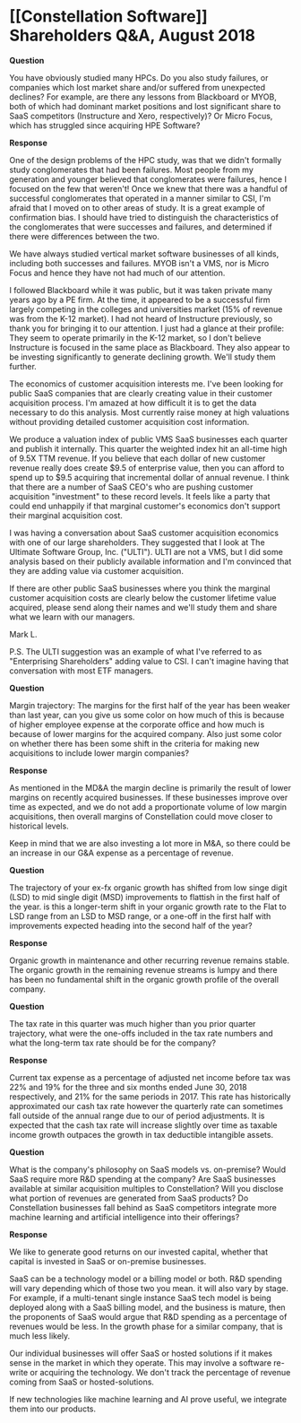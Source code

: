 # [[Constellation Software]] Shareholders Q&A, August 2018

**Question**

You have obviously studied many HPCs. Do you also study failures, or companies which lost market share and/or suffered from unexpected declines? For example, are there any lessons from Blackboard or MYOB, both of which had dominant market positions and lost significant share to SaaS competitors (Instructure and Xero, respectively)? Or Micro Focus, which has struggled since acquiring HPE Software?

**Response**

One of the design problems of the HPC study, was that we didn't formally study conglomerates that had been failures. Most people  from my generation and younger believed that conglomerates were failures, hence I focused on the few that weren't! Once we knew that there was a handful of successful conglomerates that operated in a manner similar to CSI, I'm afraid that I moved on to other areas of study. It is a great example of confirmation bias. I should have tried to distinguish the characteristics of the conglomerates that were successes and failures, and determined if there were differences between the two.

We have always studied vertical market software businesses of all kinds, including both successes and failures. MYOB isn't a VMS, nor is Micro Focus and hence they have not had much of our attention.

I followed Blackboard while it was public, but it was taken private many years ago by a PE firm. At the time, it appeared to be a successful firm largely competing in the colleges and universities market (15% of revenue was from the K-12 market). I had not heard of Instructure previously, so thank you for bringing it to our attention. I just had a glance at their profile: They seem to operate primarily in the K-12 market, so I don't believe Instructure is focused in the same place as Blackboard. They also appear to be investing significantly to generate declining growth. We'll study them further.

The economics of customer acquisition interests me. I've been looking for public SaaS companies that are clearly creating value in their customer acquisition process. I'm amazed at how difficult it is to get the data necessary to do this analysis. Most currently raise money at high valuations without providing detailed customer acquisition cost information.

We produce a valuation index of public VMS SaaS businesses each quarter and publish it internally. This quarter the weighted index hit an all-time high of 9.5X TTM revenue. If you believe that each dollar of new customer revenue really does create $9.5 of enterprise value, then you can afford to spend up to $9.5 acquiring that incremental dollar of annual revenue. I think that there are a number of SaaS CEO's who are pushing customer acquisition "investment" to these record levels. It feels like a party that could end unhappily if that marginal customer's economics don't support their marginal acquisition cost.

I was having a conversation about SaaS customer acquisition economics with one of our large shareholders. They suggested that I look at The Ultimate Software Group, Inc. ("ULTI"). ULTI are not a VMS, but I did some analysis based on their publicly available information and I'm convinced that they are adding value via customer acquisition. 

If there are other public SaaS businesses where you think the marginal customer acquisition costs are clearly below the customer lifetime value acquired, please send along their names and we'll study them and share what we learn with our managers.

Mark L.

P.S. The ULTI suggestion was an example of what I've referred to as "Enterprising Shareholders" adding value to CSI. I can't imagine having that conversation with most ETF managers.

**Question**

Margin trajectory: The margins for the first half of the year has been weaker than last year, can you give us some color on how much of this is because of higher employee expense at the corporate office and how much is because of lower margins for the acquired company. Also just some color on whether there has been some shift in the criteria for making new acquisitions to include lower margin companies?

**Response**

As mentioned in the MD&A the margin decline is primarily the result of lower margins on recently acquired businesses. If these businesses improve over time as expected, and we do not add a proportionate volume of low margin acquisitions, then overall margins of Constellation could move closer to historical levels.

Keep in mind that we are also investing a lot more in M&A, so there could be an increase in our G&A expense as a percentage of revenue.

**Question**

The trajectory of your ex-fx organic growth has shifted from low singe digit (LSD) to mid single digit (MSD) improvements to flattish in the first half of the year. is this a longer-term shift in your organic growth rate to the Flat to LSD range from an LSD to MSD range, or a one-off in the first half with improvements expected heading into the second half of the year?

**Response**

Organic growth in maintenance and other recurring revenue remains stable. The organic growth in the remaining revenue streams is lumpy and there has been no fundamental shift in the organic growth profile of the overall company.

**Question**

The tax rate in this quarter was much higher than you prior quarter trajectory, what were the one-offs included in the tax rate numbers and what the long-term tax rate should be for the company?

**Response**

Current tax expense as a percentage of adjusted net income before tax was 22% and 19% for the three and six months ended June 30, 2018 respectively, and 21% for the same periods in 2017. This rate has historically approximated our cash tax rate however the quarterly rate can sometimes fall outside of the annual range due to our of period adjustments. It is expected that the cash tax rate will increase slightly over time as taxable income growth outpaces the growth in tax deductible intangible assets.

**Question**

What is the company's philosophy on SaaS models vs. on-premise? Would SaaS require more R&D spending at the company? Are SaaS businesses available at similar acquisition multiples to Constellation? Will you disclose what portion of revenues are generated from SaaS products? Do Constellation businesses fall behind as SaaS competitors integrate more machine learning and artificial intelligence into their offerings?

**Response**

We like to generate good returns on our invested capital, whether that capital is invested in SaaS or on-premise businesses.

SaaS can be a technology model or a billing model or both. R&D spending will vary depending which of those two you mean. it will also vary by stage. For example, if a multi-tenant single instance SaaS tech model is being deployed along with a SaaS billing model, and the business is mature, then the proponents of SaaS would argue that R&D spending as a percentage of revenues would be less. In the growth phase for a similar company, that is much less likely.

Our individual businesses will offer SaaS or hosted solutions if it makes sense in the market in which they operate. This may involve a software re-write or acquiring the technology. We don't track the percentage of revenue coming from SaaS or hosted-solutions.

If new technologies like machine learning and AI prove useful, we integrate them into our products.

